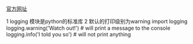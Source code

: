 [官方网址](https://docs.python.org/3/howto/logging.html)

1 logging 模块是python的标准库
2 默认的打印级别为warning
import logging
logging.warning('Watch out!')  # will print a message to the console
logging.info('I told you so')  # will not print anything
<!--stackedit_data:
eyJoaXN0b3J5IjpbMjA0NTk2ODQxN119
-->